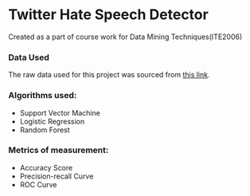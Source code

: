 # Twitter Hate Speech Detector
Created as a part of course work for Data Mining Techniques(ITE2006)

### Data Used
The raw data used for this project was sourced from [this link](https://www.kaggle.com/vkrahul/twitter-hate-speech). 

### Algorithms used:
- Support Vector Machine
- Logistic Regression
- Random Forest

### Metrics of measurement:
- Accuracy Score
- Precision-recall Curve
- ROC Curve
